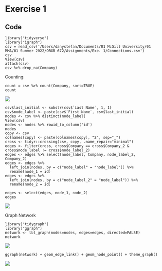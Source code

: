 Exercise 1
================

## Code

    library("tidyverse")
    library("igraph")
    csv = read_csv('/Users/danystefan/Documents/01 McGill University/01 MMA/01 Summer 2022/ORGB 672/Assignments/Exe. 1/Connections.csv')
    csv
    View(csv)
    attach(csv)
    csv %>% drop_na(Company)

Counting

    count = csv %>% count(Company, sort=TRUE)
    count

![](/Users/danystefan/Documents/01%20McGill%20University/01%20MMA/01%20Summer%202022/ORGB%20672/Assignments/Exe.%201/count.png)

    csv$last_initial <- substr(csv$`Last Name`, 1, 1)
    csv$node_label <- paste(csv$`First Name`, csv$last_initial)
    nodes <- csv %>% distinct(node_label)
    View(csv)
    nodes <- nodes %>% rowid_to_column('id')
    nodes
    copy <- csv
    colnames(copy) <- paste(colnames(copy), "2", sep="_")
    cross <- tidyr::crossing(csv, copy, .name_repair="minimal")
    edges <- filter(cross, cross$Company == cross$Company_2 & cross$node_label != cross$node_label_2)
    edges <- edges %>% select(node_label, Company, node_label_2, Company_2)
    edges <- edges %>% 
      left_join(nodes, by = c("node_label" = "node_label")) %>% 
      rename(node_1 = id)
    edges <- edges %>% 
      left_join(nodes, by = c("node_label_2" = "node_label")) %>% 
      rename(node_2 = id)

    edges <- select(edges, node_1, node_2)
    edges

![](/Users/danystefan/Documents/01%20McGill%20University/01%20MMA/01%20Summer%202022/ORGB%20672/Assignments/Exe.%201/edges.png)

Graph Network

    library("tidygraph")
    library("ggraph")
    network <- tbl_graph(nodes=nodes, edges=edges, directed=FALSE)
    network

![](/Users/danystefan/Documents/01%20McGill%20University/01%20MMA/01%20Summer%202022/ORGB%20672/Assignments/Exe.%201/network.png)

    ggraph(network) + geom_edge_link() + geom_node_point() + theme_graph()

![](/Users/danystefan/Documents/01%20McGill%20University/01%20MMA/01%20Summer%202022/ORGB%20672/Assignments/Exe.%201/graph.png)
